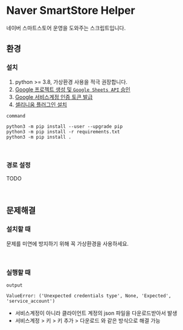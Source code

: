 # Naver SmartStore Helper

네이버 스마트스토어 운영을 도와주는 스크립트입니다.

## 환경

### 설치

1. python >= 3.8, 가상환경 사용을 적극 권장합니다.
2. [Google 프로젝트 생성 및 `Google Sheets API` 승인](https://developers.google.com/workspace/guides/create-project)
3. [Google 서비스계정 인증 토큰 발급](https://developers.google.com/workspace/guides/create-credentials)
4. [셀리니움 플러그인 설치](https://chancoding.tistory.com/136)

`command`
```
python3 -m pip install --user --upgrade pip
python3 -m pip install -r requirements.txt
python3 -m pip install .
```

<br>

### 경로 설정

TODO

<br>

## 문제해결

### 설치할 때

문제를 미연에 방지하기 위해 꼭 가상환경을 사용하세요.

<br>

### 실행할 때

`output`
```
ValueError: ('Unexpected credentials type', None, 'Expected', 'service_account')
```

- 서비스계정이 아니라 클라이언트 계정의 json 파일을 다운로드받아서 발생
- 서비스계정 > 키 > 키 추가 > 다운로드 와 같은 방식으로 해결 가능
